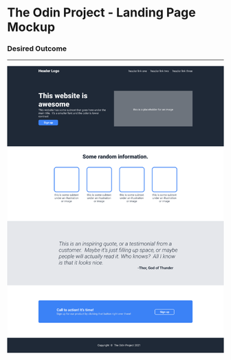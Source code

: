# The Odin Project - Landing Page Mockup

### Desired Outcome

---

![Example Image](./desired-outcome.png)